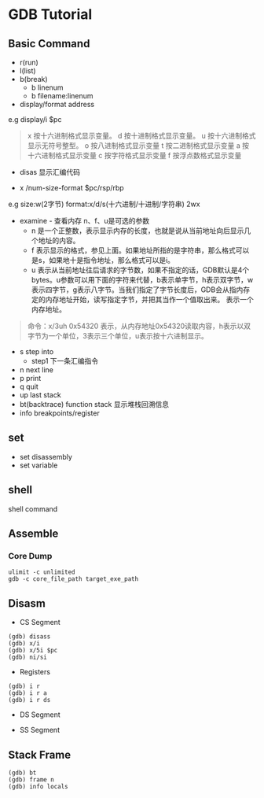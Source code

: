 # GDB Tutorial

## Basic Command

- r(run)
- l(list)
- b(break)
   - b linenum
   - b filename:linenum
- display/format address

e.g display/i $pc

>	x 按十六进制格式显示变量。
	d 按十进制格式显示变量。
	u 按十六进制格式显示无符号整型。
	o 按八进制格式显示变量
	t 按二进制格式显示变量
	a 按十六进制格式显示变量
	c 按字符格式显示变量
	f 按浮点数格式显示变量

- disas 显示汇编代码


- x /num-size-format $pc/rsp/rbp

e.g size:w(2字节) format:x/d/s(十六进制/十进制/字符串)
            2wx

- examine - 查看内存
n、f、u是可选的参数
  - n 是一个正整数，表示显示内存的长度，也就是说从当前地址向后显示几个地址的内容。
  - f 表示显示的格式，参见上面。如果地址所指的是字符串，那么格式可以是s，如果地十是指令地址，那么格式可以是i。
  - u 表示从当前地址往后请求的字节数，如果不指定的话，GDB默认是4个bytes。u参数可以用下面的字符来代替，b表示单字节，h表示双字节，w表示四字节，g表示八字节。当我们指定了字节长度后，GDB会从指内存定的内存地址开始，读写指定字节，并把其当作一个值取出来。
表示一个内存地址。

> 命令：x/3uh 0x54320 表示，从内存地址0x54320读取内容，h表示以双字节为一个单位，3表示三个单位，u表示按十六进制显示。

- s 	step into
  - step1 下一条汇编指令
- n 	next line
- p 	print
- q   	quit
- up    last stack
- bt(backtrace)	function stack 显示堆栈回溯信息
- info  breakpoints/register

## set

-   set disassembly
-   set variable

## shell

shell command

## Assemble

### Core Dump

```shell
ulimit -c unlimited
gdb -c core_file_path target_exe_path
```
## Disasm

-   CS Segment

```shell
(gdb) disass
(gdb) x/i
(gdb) x/5i $pc
(gdb) ni/si
```

-   Registers

```shell
(gdb) i r
(gdb) i r a
(gdb) i r ds
```

-   DS Segment

-   SS Segment

## Stack Frame

```shell
(gdb) bt
(gdb) frame n
(gdb) info locals
```
